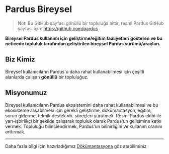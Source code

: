 # Pardus Bireysel
> Not: Bu GitHub sayfası gönüllü bir topluluğa aittir, resmi Pardus GitHub sayfası için: https://github.com/pardus

<b>Bireysel Pardus kullanımı için geliştirme/eğitim faaliyetleri gösteren ve bu neticede topluluk tarafından geliştirilen bireysel Pardus sürümü/araçları.</b>

## Biz Kimiz
Bireysel kullanıcıların Pardus'u daha rahat kullanabilmesi için çeşitli alanlarda çalışan <b>gönüllü</b> bir topluluğuz.

## Misyonumuz
Bireysel kullanıcıların Pardus ekosistemini daha rahat kullanabilmesi ve bu ekosisteme alışabilmesi için gerekli geliştirme, dökümantasyon, eğitim, sorun giderme, teknik destek vb. süreçleri yürütmek. Resmi Pardus ekibi ile yarı-işbirlikçi bir şekilde çalışarak topluluk olarak Pardus'un gelişimine katkı vermek. Topluluğu bilinçlendirmek, Pardus'un bilinirliğini ve kullanım oranını arttırmak.

---
Daha fazla bilgi için hazırladığımız [Dökümantasyona](https://pardus-bireysel.github.io/docs) göz atabilirsiniz
